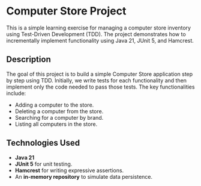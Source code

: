 # Computer Store Project

This is a simple learning exercise for managing a computer store inventory using Test-Driven Development (TDD). The project demonstrates how to incrementally implement functionality using Java 21, JUnit 5, and Hamcrest.

## Description

The goal of this project is to build a simple Computer Store application step by step using TDD. Initially, we write tests for each functionality and then implement only the code needed to pass those tests. The key functionalities include:

- Adding a computer to the store.
- Deleting a computer from the store.
- Searching for a computer by brand.
- Listing all computers in the store.

## Technologies Used

- **Java 21**
- **JUnit 5** for unit testing.
- **Hamcrest** for writing expressive assertions.
- An **in-memory repository** to simulate data persistence.


